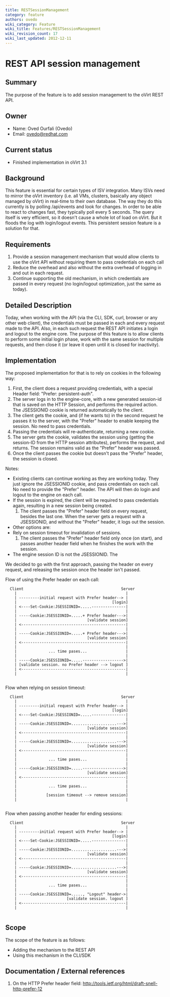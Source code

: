 ```yaml
---
title: RESTSessionManagement
category: feature
authors: ovedo
wiki_category: Feature
wiki_title: Features/RESTSessionManagement
wiki_revision_count: 17
wiki_last_updated: 2012-12-11
---
```


# REST API session management

## Summary

The purpose of the feature is to add session management to the oVirt REST API.

## Owner

*   Name: Oved Ourfali (Ovedo)
*   Email: <ovedo@redhat.com>

## Current status

*   Finished implementation in oVirt 3.1

## Background

This feature is essential for certain types of ISV integration. Many ISVs need to mirror the oVirt inventory (i.e. all VMs, clusters, basically any object managed by oVirt) in real-time to their own database. The way they do this currently is by polling /api/events and look for changes. In order to be able to react to changes fast, they typically poll every 5 seconds. The query itself is very efficient, so it doesn't cause a whole lot of load on oVirt. But it floods the log with login/logout events. This persistent session feature is a solution for that.

## Requirements

1.  Provide a session management mechanism that would allow clients to use the oVirt API without requiring them to pass credentials on each call
2.  Reduce the overhead and also without the extra overhead of logging in and out in each request.
3.  Continue supporting the old mechanism, in which credentials are passed in every request (no login/logout optimization, just the same as today).

## Detailed Description

Today, when working with the API (via the CLI, SDK, curl, browser or any other web client), the credentials must be passed in each and every request made to the API. Also, in each such request the REST API initiates a login and logout to the engine core. The purpose of this feature is to allow clients to perform some initial login phase, work with the same session for multiple requests, and then close it (or leave it open until it is closed for inactivity).

## Implementation

The proposed implementation for that is to rely on cookies in the following way:

1.  First, the client does a request providing credentials, with a special Header field: "Prefer: persistent-auth".
2.  The server logs in to the engine-core, with a new generated session-id that is saved on the HTTP Session, and performs the required action. The JSESSIONID cookie is returned automatically to the client.
3.  The client gets the cookie, and (if he wants to) in the second request he passes it to the server, with the "Prefer" header to enable keeping the session. No need to pass credentials.
4.  Passing the credentials will re-authenticate, returning a new cookie.
5.  The server gets the cookie, validates the session using (getting the session-ID from the HTTP session attributes), performs the request, and returns. The session remains valid as the "Prefer" header was passed.
6.  Once the client passes the cookie but doesn't pass the "Prefer" header, the session is closed.

Notes:

*   Existing clients can continue working as they are working today. They just ignore the JSESSIONID cookie, and pass credentials on each call. No need to provide the "Prefer" header. The API will then do login and logout to the engine on each call.
*   If the session is expired, the client will be required to pass credentials again, resulting in a new session being created.
    1.  The client passes the "Prefer" header field on every request, besides the last one. When the server gets a request with a JSESSIONID, and without the "Prefer" header, it logs out the session.
*   Other options are:
*   Rely on session timeout for invalidation of sessions.
    1.  The client passes the "Prefer" header field only once (on start), and passes another header field when he finishes the work with the session.
*   The engine session ID is not the JSESSIONID. The

We decided to go with the first approach, passing the header on every request, and releasing the session once the header isn't passed.

Flow of using the Prefer header on each call:

      Client                                           Server
        |                                                |
        | ---------initial request with Prefer header--> |
        |                                          [login]
        | <----Set-Cookie:JSESSIONID=.....---------------|
        |                                                |
        | -----Cookie:JSESSIONID=.....+ Prefer header--->|
        |                               [validate session]
        | <----------------------------------------------|
        |                                                |
        | -----Cookie:JSESSIONID=.....+ Prefer header--->|
        |                               [validate session]
        | <----------------------------------------------|
        |                                                |
        |              ... time pases...                 |
        |                                                |
        | -----Cookie:JSESSIONID=.....------------------>|
        | [validate session. no Prefer header --> logout ]
        | <----------------------------------------------|
        |                                                |
       

Flow when relying on session timeout:

      Client                                           Server
        |                                                |
        | ---------initial request with Prefer header--> |
        |                                          [login]
        | <----Set-Cookie:JSESSIONID=.....---------------|
        |                                                |
        | -----Cookie:JSESSIONID=....................--->|
        |                               [validate session]
        | <----------------------------------------------|
        |                                                |
        | -----Cookie:JSESSIONID=....................--->|
        |                               [validate session]
        | <----------------------------------------------|
        |                                                |
        |              ... time pases...                 |
        |                                                |
        | -----Cookie:JSESSIONID=.....------------------>|
        |                               [validate session]
        | <----------------------------------------------|
        |                                                |
        |              ... time pases...                 |
        |                                                |
        |             [session timeout --> remove session]
        |                                                |
       

Flow when passing another header for ending sessions:

      Client                                           Server
        |                                                |
        | ---------initial request with Prefer header--> |
        |                                          [login]
        | <----Set-Cookie:JSESSIONID=.....---------------|
        |                                                |
        | -----Cookie:JSESSIONID=....................--->|
        |                               [validate session]
        | <----------------------------------------------|
        |                                                |
        | -----Cookie:JSESSIONID=....................--->|
        |                               [validate session]
        | <----------------------------------------------|
        |                                                |
        |              ... time pases...                 |
        |                                                |
        | -----Cookie:JSESSIONID=....., "Logout" header->|
        |                      [validate session. logout ]
        | <----------------------------------------------|
        |                                                |
       

## Scope

The scope of the feature is as follows:

*   Adding the mechanism to the REST API
*   Using this mechanism in the CLI/SDK

## Documentation / External references

1. On the HTTP Prefer header field: <http://tools.ietf.org/html/draft-snell-http-prefer-12>


